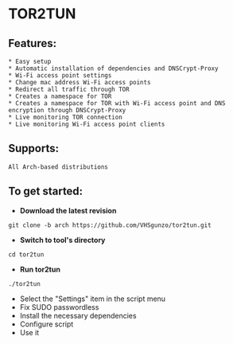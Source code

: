 # TOR2TUN

## Features:
```
* Easy setup
* Automatic installation of dependencies and DNSCrypt-Proxy
* Wi-Fi access point settings
* Сhange mac address Wi-Fi access points
* Redirect all traffic through TOR
* Creates a namespace for TOR
* Creates a namespace for TOR with Wi-Fi access point and DNS encryption through DNSCrypt-Proxy
* Live monitoring TOR connection
* Live monitoring Wi-Fi access point clients
```
## Supports:
```
All Arch-based distributions
```
## To get started:
* **Download the latest revision**
```
git clone -b arch https://github.com/VHSgunzo/tor2tun.git
```
* **Switch to tool's directory**
```
cd tor2tun
```
* **Run tor2tun**
```
./tor2tun
```
* Select the "Settings" item in the script menu
* Fix SUDO passwordless
* Install the necessary dependencies
* Configure script
* Use it
